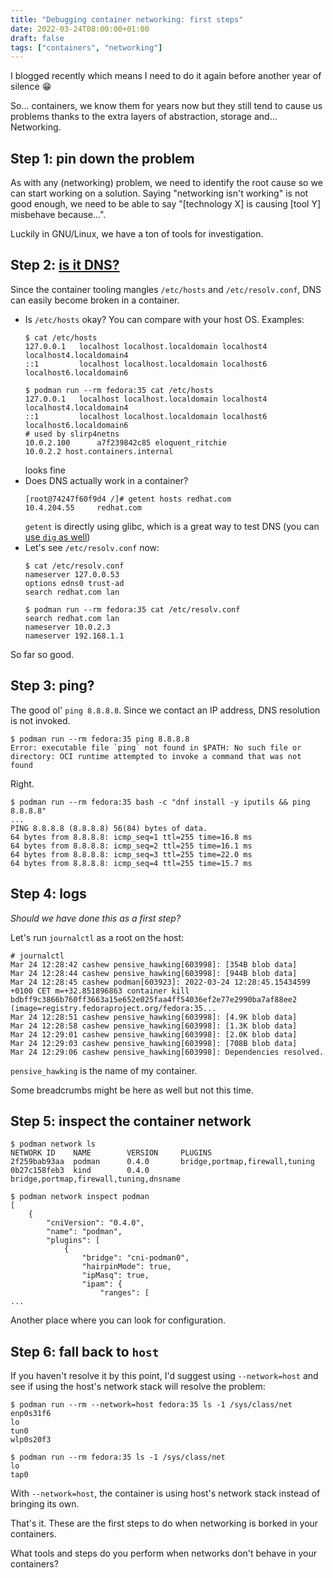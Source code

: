 ```yaml
---
title: "Debugging container networking: first steps"
date: 2022-03-24T08:00:00+01:00
draft: false
tags: ["containers", "networking"]
---
```


I blogged recently which means I need to do it again before another year of silence 😁

So... containers, we know them for years now but they still tend to cause us
problems thanks to the extra layers of abstraction, storage and... Networking.

<!--more-->

## Step 1: pin down the problem

As with any (networking) problem, we need to identify the root cause so we can start working on a solution. Saying
"networking isn't working" is not good enough, we need to be able to say
"[technology X] is causing [tool Y] misbehave because...".

Luckily in GNU/Linux, we have a ton of tools for investigation.


## Step 2: [is it DNS?](https://krisbuytaert.be/blog)

Since the container tooling mangles `/etc/hosts` and `/etc/resolv.conf`, DNS
can easily become broken in a container.

* Is `/etc/hosts` okay? You can compare with your host OS.
  Examples:
  ```
  $ cat /etc/hosts
  127.0.0.1   localhost localhost.localdomain localhost4 localhost4.localdomain4
  ::1         localhost localhost.localdomain localhost6 localhost6.localdomain6

  $ podman run --rm fedora:35 cat /etc/hosts
  127.0.0.1   localhost localhost.localdomain localhost4 localhost4.localdomain4
  ::1         localhost localhost.localdomain localhost6 localhost6.localdomain6
  # used by slirp4netns
  10.0.2.100      a7f239842c85 eloquent_ritchie
  10.0.2.2 host.containers.internal
  ```
  looks fine
* Does DNS actually work in a container?
  ```
  [root@74247f60f9d4 /]# getent hosts redhat.com
  10.4.204.55     redhat.com
  ```
  `getent` is directly using glibc, which is a great way to test
  DNS (you can [use `dig` as well](https://linux.die.net/man/1/dig))
* Let's see `/etc/resolv.conf` now:
  ```
  $ cat /etc/resolv.conf
  nameserver 127.0.0.53
  options edns0 trust-ad
  search redhat.com lan

  $ podman run --rm fedora:35 cat /etc/resolv.conf
  search redhat.com lan
  nameserver 10.0.2.3
  nameserver 192.168.1.1
  ```
So far so good.

## Step 3: ping?

The good ol' `ping 8.8.8.8`. Since we contact an IP address, DNS resolution is
not invoked.

```
$ podman run --rm fedora:35 ping 8.8.8.8
Error: executable file `ping` not found in $PATH: No such file or directory: OCI runtime attempted to invoke a command that was not found
```

Right.

```
$ podman run --rm fedora:35 bash -c "dnf install -y iputils && ping 8.8.8.8"
...
PING 8.8.8.8 (8.8.8.8) 56(84) bytes of data.
64 bytes from 8.8.8.8: icmp_seq=1 ttl=255 time=16.8 ms
64 bytes from 8.8.8.8: icmp_seq=2 ttl=255 time=16.1 ms
64 bytes from 8.8.8.8: icmp_seq=3 ttl=255 time=22.0 ms
64 bytes from 8.8.8.8: icmp_seq=4 ttl=255 time=15.7 ms
```

## Step 4: logs

*Should we have done this as a first step?*

Let's run `journalctl` as a root on the host:

```
# journalctl
Mar 24 12:28:42 cashew pensive_hawking[603998]: [354B blob data]
Mar 24 12:28:44 cashew pensive_hawking[603998]: [944B blob data]
Mar 24 12:28:45 cashew podman[603923]: 2022-03-24 12:28:45.15434599 +0100 CET m=+32.851896863 container kill bdbff9c3866b760ff3663a15e652e025faa4ff54036ef2e77e2990ba7af88ee2 (image=registry.fedoraproject.org/fedora:35...
Mar 24 12:28:51 cashew pensive_hawking[603998]: [4.9K blob data]
Mar 24 12:28:58 cashew pensive_hawking[603998]: [1.3K blob data]
Mar 24 12:29:01 cashew pensive_hawking[603998]: [2.0K blob data]
Mar 24 12:29:03 cashew pensive_hawking[603998]: [708B blob data]
Mar 24 12:29:06 cashew pensive_hawking[603998]: Dependencies resolved.
```

`pensive_hawking` is the name of my container.

Some breadcrumbs might be here as well but not this time.


## Step 5: inspect the container network

```
$ podman network ls
NETWORK ID    NAME        VERSION     PLUGINS
2f259bab93aa  podman      0.4.0       bridge,portmap,firewall,tuning
0b27c158feb3  kind        0.4.0       bridge,portmap,firewall,tuning,dnsname

$ podman network inspect podman
[
    {
        "cniVersion": "0.4.0",
        "name": "podman",
        "plugins": [
            {
                "bridge": "cni-podman0",
                "hairpinMode": true,
                "ipMasq": true,
                "ipam": {
                    "ranges": [
...
```

Another place where you can look for configuration.

## Step 6: fall back to `host`

If you haven't resolve it by this point, I'd suggest using `--network=host` and
see if using the host's network stack will resolve the problem:
```
$ podman run --rm --network=host fedora:35 ls -1 /sys/class/net
enp0s31f6
lo
tun0
wlp0s20f3

$ podman run --rm fedora:35 ls -1 /sys/class/net
lo
tap0
```

With `--network=host`, the container is using host's network stack instead of
bringing its own.


That's it. These are the first steps to do when networking is borked in your containers.

What tools and steps do you perform when networks don't behave in your containers?
